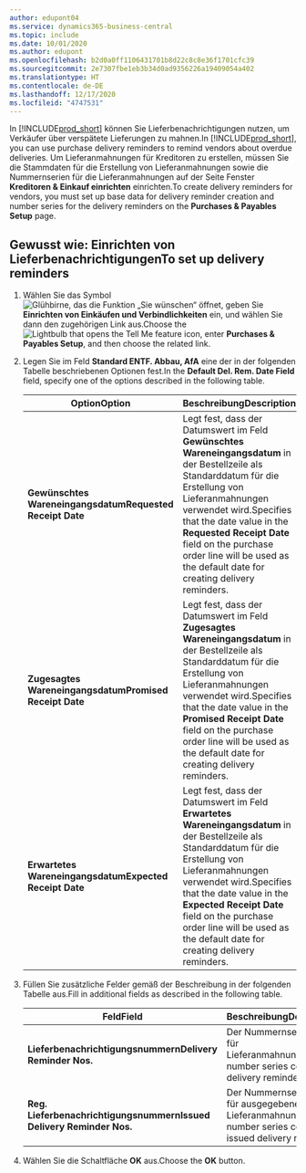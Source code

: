 ```yaml
---
author: edupont04
ms.service: dynamics365-business-central
ms.topic: include
ms.date: 10/01/2020
ms.author: edupont
ms.openlocfilehash: b2d0a0ff1106431701b8d22c8c8e36f1701cfc39
ms.sourcegitcommit: 2e7307fbe1eb3b34d0ad9356226a19409054a402
ms.translationtype: HT
ms.contentlocale: de-DE
ms.lasthandoff: 12/17/2020
ms.locfileid: "4747531"
---
```

<span data-ttu-id="c7ee6-101">In [!INCLUDE[prod_short](../../../includes/prod_short.md)] können Sie Lieferbenachrichtigungen nutzen, um Verkäufer über verspätete Lieferungen zu mahnen.</span><span class="sxs-lookup"><span data-stu-id="c7ee6-101">In [!INCLUDE[prod_short](../../../includes/prod_short.md)], you can use purchase delivery reminders to remind vendors about overdue deliveries.</span></span> <span data-ttu-id="c7ee6-102">Um Lieferanmahnungen für Kreditoren zu erstellen, müssen Sie die Stammdaten für die Erstellung von Lieferanmahnungen sowie die Nummernserien für die Lieferanmahnungen auf der Seite Fenster **Kreditoren & Einkauf einrichten** einrichten.</span><span class="sxs-lookup"><span data-stu-id="c7ee6-102">To create delivery reminders for vendors, you must set up base data for delivery reminder creation and number series for the delivery reminders on the **Purchases & Payables Setup** page.</span></span>  

## <a name="to-set-up-delivery-reminders"></a><span data-ttu-id="c7ee6-103">Gewusst wie: Einrichten von Lieferbenachrichtigungen</span><span class="sxs-lookup"><span data-stu-id="c7ee6-103">To set up delivery reminders</span></span>  

1. <span data-ttu-id="c7ee6-104">Wählen Sie das Symbol ![Glühbirne, das die Funktion „Sie wünschen“ öffnet](../../../media/ui-search/search_small.png "Tell me-Funktion"), geben Sie **Einrichten von Einkäufen und Verbindlichkeiten** ein, und wählen Sie dann den zugehörigen Link aus.</span><span class="sxs-lookup"><span data-stu-id="c7ee6-104">Choose the ![Lightbulb that opens the Tell Me feature](../../../media/ui-search/search_small.png "Tell me what you want to do") icon, enter **Purchases & Payables Setup**, and then choose the related link.</span></span>  
2. <span data-ttu-id="c7ee6-105">Legen Sie im Feld **Standard ENTF. Abbau, AfA** eine der in der folgenden Tabelle beschriebenen Optionen fest.</span><span class="sxs-lookup"><span data-stu-id="c7ee6-105">In the **Default Del. Rem. Date Field** field, specify one of the options described in the following table.</span></span>  

    |<span data-ttu-id="c7ee6-106">Option</span><span class="sxs-lookup"><span data-stu-id="c7ee6-106">Option</span></span>|<span data-ttu-id="c7ee6-107">Beschreibung</span><span class="sxs-lookup"><span data-stu-id="c7ee6-107">Description</span></span>|  
    |----------------------------------|---------------------------------------|  
    |<span data-ttu-id="c7ee6-108">**Gewünschtes Wareneingangsdatum**</span><span class="sxs-lookup"><span data-stu-id="c7ee6-108">**Requested Receipt Date**</span></span>|<span data-ttu-id="c7ee6-109">Legt fest, dass der Datumswert im Feld **Gewünschtes Wareneingangsdatum** in der Bestellzeile als Standarddatum für die Erstellung von Lieferanmahnungen verwendet wird.</span><span class="sxs-lookup"><span data-stu-id="c7ee6-109">Specifies that the date value in the **Requested Receipt Date** field on the purchase order line will be used as the default date for creating delivery reminders.</span></span>|  
    |<span data-ttu-id="c7ee6-110">**Zugesagtes Wareneingangsdatum**</span><span class="sxs-lookup"><span data-stu-id="c7ee6-110">**Promised Receipt Date**</span></span>|<span data-ttu-id="c7ee6-111">Legt fest, dass der Datumswert im Feld **Zugesagtes Wareneingangsdatum** in der Bestellzeile als Standarddatum für die Erstellung von Lieferanmahnungen verwendet wird.</span><span class="sxs-lookup"><span data-stu-id="c7ee6-111">Specifies that the date value in the **Promised Receipt Date** field on the purchase order line will be used as the default date for creating delivery reminders.</span></span>|  
    |<span data-ttu-id="c7ee6-112">**Erwartetes Wareneingangsdatum**</span><span class="sxs-lookup"><span data-stu-id="c7ee6-112">**Expected Receipt Date**</span></span>|<span data-ttu-id="c7ee6-113">Legt fest, dass der Datumswert im Feld **Erwartetes Wareneingangsdatum** in der Bestellzeile als Standarddatum für die Erstellung von Lieferanmahnungen verwendet wird.</span><span class="sxs-lookup"><span data-stu-id="c7ee6-113">Specifies that the date value in the **Expected Receipt Date** field on the purchase order line will be used as the default date for creating delivery reminders.</span></span>|  

3. <span data-ttu-id="c7ee6-114">Füllen Sie zusätzliche Felder gemäß der Beschreibung in der folgenden Tabelle aus.</span><span class="sxs-lookup"><span data-stu-id="c7ee6-114">Fill in additional fields as described in the following table.</span></span>  

    |<span data-ttu-id="c7ee6-115">Feld</span><span class="sxs-lookup"><span data-stu-id="c7ee6-115">Field</span></span>|<span data-ttu-id="c7ee6-116">Beschreibung</span><span class="sxs-lookup"><span data-stu-id="c7ee6-116">Description</span></span>|  
    |---------------------------------|---------------------------------------|  
    |<span data-ttu-id="c7ee6-117">**Lieferbenachrichtigungsnummern**</span><span class="sxs-lookup"><span data-stu-id="c7ee6-117">**Delivery Reminder Nos.**</span></span>|<span data-ttu-id="c7ee6-118">Der Nummernseriencode für Lieferanmahnungen.</span><span class="sxs-lookup"><span data-stu-id="c7ee6-118">The number series code for delivery reminders.</span></span>|  
    |<span data-ttu-id="c7ee6-119">**Reg. Lieferbenachrichtigungsnummern**</span><span class="sxs-lookup"><span data-stu-id="c7ee6-119">**Issued Delivery Reminder Nos.**</span></span>|<span data-ttu-id="c7ee6-120">Der Nummernseriencode für ausgegebene Lieferanmahnungen.</span><span class="sxs-lookup"><span data-stu-id="c7ee6-120">The number series code for issued delivery reminders.</span></span>|  

4. <span data-ttu-id="c7ee6-121">Wählen Sie die Schaltfläche **OK** aus.</span><span class="sxs-lookup"><span data-stu-id="c7ee6-121">Choose the **OK** button.</span></span>  
